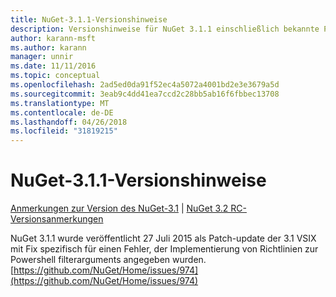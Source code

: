 ```yaml
---
title: NuGet-3.1.1-Versionshinweise
description: Versionshinweise für NuGet 3.1.1 einschließlich bekannte Probleme, Fehlerbehebungen, Funktionen und Archivierung von dcrs Design.
author: karann-msft
ms.author: karann
manager: unnir
ms.date: 11/11/2016
ms.topic: conceptual
ms.openlocfilehash: 2ad5ed0da91f52ec4a5072a4001bd2e3e3679a5d
ms.sourcegitcommit: 3eab9c4dd41ea7ccd2c28bb5ab16f6fbbec13708
ms.translationtype: MT
ms.contentlocale: de-DE
ms.lasthandoff: 04/26/2018
ms.locfileid: "31819215"
---
```

# <a name="nuget-311-release-notes"></a>NuGet-3.1.1-Versionshinweise

[Anmerkungen zur Version des NuGet-3.1](../release-notes/nuget-3.1.md) | [NuGet 3.2 RC-Versionsanmerkungen](../release-notes/nuget-3.2-RC.md)

NuGet 3.1.1 wurde veröffentlicht 27 Juli 2015 als Patch-update der 3.1 VSIX mit Fix spezifisch für einen Fehler, der Implementierung von Richtlinien zur Powershell filterarguments angegeben wurden.
[https://github.com/NuGet/Home/issues/974](https://github.com/NuGet/Home/issues/974)